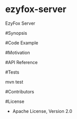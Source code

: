 # ezyfox-server
EzyFox Server

#Synopsis

#Code Example

#Motivation

#API Reference

#Tests

mvn test

#Contributors

#License

- Apache License, Version 2.0
